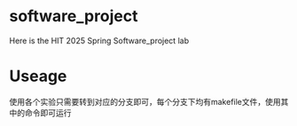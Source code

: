 # software_project

Here is the HIT 2025 Spring Software_project lab

# Useage
使用各个实验只需要转到对应的分支即可，每个分支下均有makefile文件，使用其中的命令即可运行
